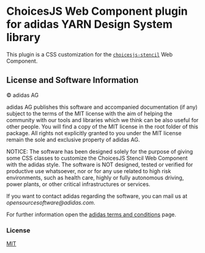 # ChoicesJS Web Component plugin for adidas YARN Design System library

This plugin is a CSS customization for the [`choicesjs-stencil`][choicesjs-stencil] Web Component.

## License and Software Information

© adidas AG

adidas AG publishes this software and accompanied documentation (if any) subject to the terms of the MIT license with the aim of helping the community with our tools and libraries which we think can be also useful for other people. You will find a copy of the MIT license in the root folder of this package. All rights not explicitly granted to you under the MIT license remain the sole and exclusive property of adidas AG.

NOTICE: The software has been designed solely for the purpose of giving some CSS classes to customize the ChoicesJS Stencil Web Component with the adidas style. The software is NOT designed, tested or verified for productive use whatsoever, nor or for any use related to high risk environments, such as health care, highly or fully autonomous driving, power plants, or other critical infrastructures or services.

If you want to contact adidas regarding the software, you can mail us at _opensourcesoftware@adidas.com_.

For further information open the [adidas terms and conditions][terms-and-conditions] page.

### License

[MIT](LICENSE)

[choicesjs-stencil]: https://github.com/adidas/choicesjs-stencil
[terms-and-conditions]: https://github.com/adidas/adidas-contribution-guidelines/wiki/Terms-and-conditions
